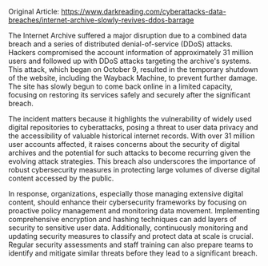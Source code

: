 Original Article: https://www.darkreading.com/cyberattacks-data-breaches/internet-archive-slowly-revives-ddos-barrage

The Internet Archive suffered a major disruption due to a combined data breach and a series of distributed denial-of-service (DDoS) attacks. Hackers compromised the account information of approximately 31 million users and followed up with DDoS attacks targeting the archive's systems. This attack, which began on October 9, resulted in the temporary shutdown of the website, including the Wayback Machine, to prevent further damage. The site has slowly begun to come back online in a limited capacity, focusing on restoring its services safely and securely after the significant breach.

The incident matters because it highlights the vulnerability of widely used digital repositories to cyberattacks, posing a threat to user data privacy and the accessibility of valuable historical internet records. With over 31 million user accounts affected, it raises concerns about the security of digital archives and the potential for such attacks to become recurring given the evolving attack strategies. This breach also underscores the importance of robust cybersecurity measures in protecting large volumes of diverse digital content accessed by the public.

In response, organizations, especially those managing extensive digital content, should enhance their cybersecurity frameworks by focusing on proactive policy management and monitoring data movement. Implementing comprehensive encryption and hashing techniques can add layers of security to sensitive user data. Additionally, continuously monitoring and updating security measures to classify and protect data at scale is crucial. Regular security assessments and staff training can also prepare teams to identify and mitigate similar threats before they lead to a significant breach.